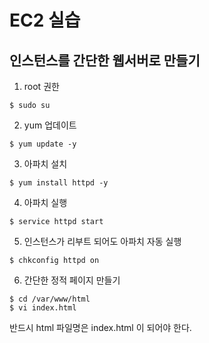 # EC2 실습

## 인스턴스를 간단한 웹서버로 만들기

1. root 권한 

``` 
$ sudo su
```

2. yum 업데이트

```
$ yum update -y
```

3. 아파치 설치

```
$ yum install httpd -y
```

4. 아파치 실행

```
$ service httpd start
```

5. 인스턴스가 리부트 되어도 아파치 자동 실행

```
$ chkconfig httpd on
```

6. 간단한 정적 페이지 만들기

```
$ cd /var/www/html
$ vi index.html
```

반드시 html 파일명은 index.html 이 되어야 한다. 
